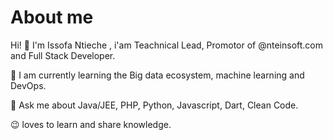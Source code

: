 
# About me

Hi! :wave:
I'm Issofa Ntieche , i'am Teachnical Lead, Promotor of @nteinsoft.com and Full Stack Developer.


:book: I am currently learning the Big data ecosystem, machine learning and DevOps.

💬 Ask me about Java/JEE, PHP, Python, Javascript, Dart, Clean Code.

:wink: loves to learn and share knowledge.

